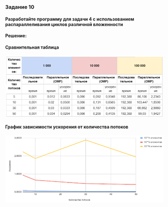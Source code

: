 ### Задание 10
#### Разработайте программу для задачи 4 с использованием распараллеливания циклов различной вложенности

#### Решение:

#### Сравнительная таблица
![img1.png](img/task10-table.png)

#### График зависимости ускорения от количества потоков
![img1.png](img/task10-char.png)
